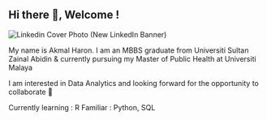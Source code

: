 ## Hi there 👋, Welcome !

![Linkedin Cover Photo (New LinkedIn Banner)](https://github.com/user-attachments/assets/d2fa2cb8-75c0-4047-b7b0-0340599fdafa)


My name is Akmal Haron. I am an MBBS graduate from Universiti Sultan Zainal Abidin & currently pursuing my Master of Public Health at Universiti Malaya

I am interested in Data Analytics and looking forward for the opportunity to collaborate :star_struck:

Currently learning : R
Familiar : Python, SQL

<!--
**akmalharon89/akmalharon89** is a ✨ _special_ ✨ repository because its `README.md` (this file) appears on your GitHub profile.

Here are some ideas to get you started:

- 🔭 I’m currently working on ...
- 🌱 I’m currently learning ...
- 👯 I’m looking to collaborate on ...
- 🤔 I’m looking for help with ...
- 💬 Ask me about ...
- 📫 How to reach me: ...
- 😄 Pronouns: ...
- ⚡ Fun fact: ...
-->
